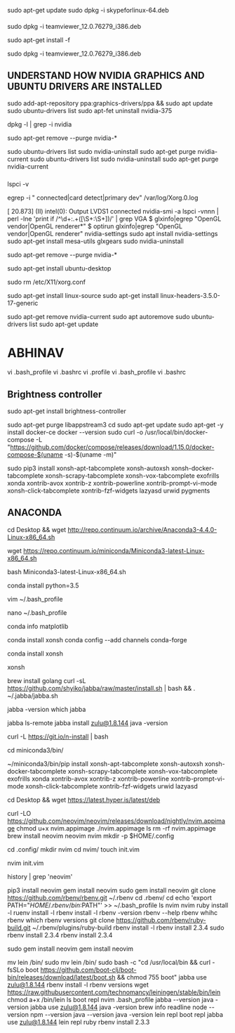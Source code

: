 sudo apt-get update
sudo dpkg -i skypeforlinux-64.deb 

####
sudo dpkg -i teamviewer_12.0.76279_i386.deb 


sudo apt-get install -f


sudo dpkg -i teamviewer_12.0.76279_i386.deb 
#####


## UNDERSTAND HOW NVIDIA GRAPHICS AND UBUNTU DRIVERS ARE INSTALLED

sudo add-apt-repository ppa:graphics-drivers/ppa && sudo apt update
sudo ubuntu-drivers list
sudo apt-fet uninstall nvidia-375

dpkg -l | grep -i nvidia



sudo apt-get remove --purge nvidia-*


sudo ubuntu-drivers list
sudo nvidia-uninstall
sudo apt-get purge nvidia-current
sudo ubuntu-drivers list
sudo nvidia-uninstall
sudo apt-get purge nvidia-current

###
lspci -v

egrep -i " connected|card detect|primary dev" /var/log/Xorg.0.log

[    20.873] (II) intel(0): Output LVDS1 connected
nvidia-smi -a
lspci -vnnn | perl -lne 'print if /^\d+\:.+(\[\S+\:\S+\])/' | grep VGA
$ glxinfo|egrep "OpenGL vendor|OpenGL renderer*"
$ optirun glxinfo|egrep "OpenGL vendor|OpenGL renderer"
nvidia-settings
sudo apt install nvidia-settings
sudo apt-get install mesa-utils
glxgears
sudo nvidia-uninstall

sudo apt-get remove --purge nvidia-*



sudo apt-get install ubuntu-desktop



sudo rm /etc/X11/xorg.conf

sudo apt-get install linux-source
sudo apt-get install linux-headers-3.5.0-17-generic


sudo apt-get remove nvidia-current
sudo apt autoremove
sudo ubuntu-drivers list
sudo apt-get update


####

# ABHINAV



vi .bash_profile 
vi .bashrc 
vi .profile 
vi .bash_profile 
vi .bashrc
## Brightness controller
sudo apt-get install brightness-controller



sudo apt-get purge libappstream3
cd
sudo apt-get update
sudo apt-get -y install docker-ce
docker --version
sudo curl -o /usr/local/bin/docker-compose -L "https://github.com/docker/compose/releases/download/1.15.0/docker-compose-$(uname -s)-$(uname -m)"


sudo pip3 install xonsh-apt-tabcomplete xonsh-autoxsh xonsh-docker-tabcomplete xonsh-scrapy-tabcomplete xonsh-vox-tabcomplete exofrills xonda xontrib-avox xontrib-z xontrib-powerline xontrib-prompt-vi-mode xonsh-click-tabcomplete xontrib-fzf-widgets lazyasd urwid pygments


## ANACONDA
cd Desktop && wget http://repo.continuum.io/archive/Anaconda3-4.4.0-Linux-x86_64.sh

wget https://repo.continuum.io/miniconda/Miniconda3-latest-Linux-x86_64.sh

bash Miniconda3-latest-Linux-x86_64.sh 

conda install python=3.5

vim ~/.bash_profile 

nano ~/.bash_profile 

conda info matplotlib

conda install xonsh
conda config --add channels conda-forge

conda install xonsh

xonsh

brew install golang
curl -sL https://github.com/shyiko/jabba/raw/master/install.sh | bash && . ~/.jabba/jabba.sh

jabba -version
which jabba


jabba ls-remote
jabba install zulu@1.8.144
java -version

curl -L https://git.io/n-install | bash


cd miniconda3/bin/

~/miniconda3/bin/pip install xonsh-apt-tabcomplete xonsh-autoxsh xonsh-docker-tabcomplete xonsh-scrapy-tabcomplete xonsh-vox-tabcomplete exofrills xonda xontrib-avox xontrib-z xontrib-powerline xontrib-prompt-vi-mode xonsh-click-tabcomplete xontrib-fzf-widgets urwid lazyasd


cd Desktop && wget https://latest.hyper.is/latest/deb

curl -LO https://github.com/neovim/neovim/releases/download/nightly/nvim.appimage
chmod u+x nvim.appimage
./nvim.appimage
ls
rm -rf nvim.appimage 
brew install neovim
neovim
nvim
mkdir -p $HOME/.config

cd .config/
mkdir nvim
cd nvim/
touch init.vim

nvim init.vim 

history | grep 'neovim'

pip3 install neovim
gem install neovim
sudo gem install neovim
git clone https://github.com/rbenv/rbenv.git ~/.rbenv
cd .rbenv/
cd
echo 'export PATH="$HOME/.rbenv/bin:$PATH"' >> ~/.bash_profile
ls
nvim 
nvim
ruby install -l
ruenv install -l
rbenv install -l
rbenv -version
rbenv --help
rbenv whihc
rbenv which
rbenv versions
git clone https://github.com/rbenv/ruby-build.git ~/.rbenv/plugins/ruby-build
rbenv install -l
rbenv install 2.3.4
sudo rbenv install 2.3.4
rbenv install 2.3.4

sudo gem install neovim
gem install neovim



mv lein /bin/
sudo mv lein /bin/
sudo bash -c "cd /usr/local/bin && curl -fsSLo boot https://github.com/boot-clj/boot-bin/releases/download/latest/boot.sh && chmod 755 boot"
jabba use zulu@1.8.144
rbenv install -l
rbenv versions
wget https://raw.githubusercontent.com/technomancy/leiningen/stable/bin/lein
chmod a+x /bin/lein
ls
boot repl
nvim .bash_profile 
jabba --version
java -version
jabba use zulu@1.8.144
java -version
brew info readline
node --version
npm --version
java --version
java -version
lein repl
boot repl
jabba use zulu@1.8.144
lein repl
ruby
rbenv install 2.3.3
